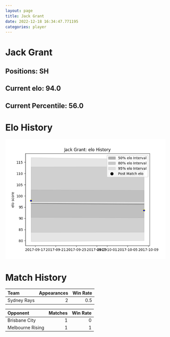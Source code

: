 ```yaml
---  
layout: page  
title: Jack Grant  
date: 2022-12-18 16:34:47.771195  
categories: player  
---
```

# Jack Grant

## Positions: SH

## Current elo: 94.0

## Current Percentile: 56.0

# Elo History


![elo history](history_JackGrant.png)
# Match History


| Team        |   Appearances |   Win Rate |
|:------------|--------------:|-----------:|
| Sydney Rays |             2 |        0.5 |

| Opponent         |   Matches |   Win Rate |
|:-----------------|----------:|-----------:|
| Brisbane City    |         1 |          0 |
| Melbourne Rising |         1 |          1 |